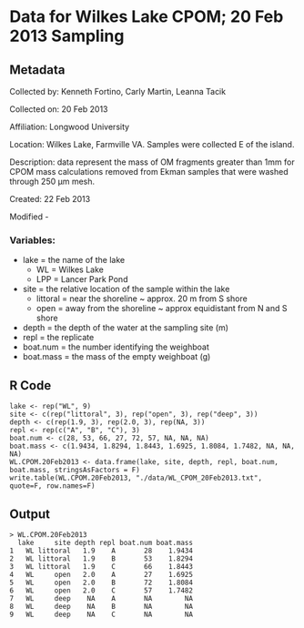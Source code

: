 # Data for Wilkes Lake CPOM; 20 Feb 2013 Sampling

## Metadata

Collected by: Kenneth Fortino, Carly Martin, Leanna Tacik

Collected on: 20 Feb 2013

Affiliation: Longwood University

Location: Wilkes Lake, Farmville VA.  Samples were collected E of the island. 

Description: data represent the mass of OM fragments greater than 1mm for CPOM mass calculations removed from Ekman samples that were washed through 250 &mu;m mesh.

Created: 22 Feb 2013

Modified -

### Variables:

* lake = the name of the lake
    * WL = Wilkes Lake
    * LPP = Lancer Park Pond
* site = the relative location of the sample within the lake
    * littoral = near the shoreline ~ approx. 20 m from S shore
    * open = away from the shoreline ~ approx equidistant from N and S shore 
* depth = the depth of the water at the sampling site (m)
* repl = the replicate
* boat.num = the number identifying the weighboat
* boat.mass = the mass of the empty weighboat (g) 

## R Code

    lake <- rep("WL", 9)
    site <- c(rep("littoral", 3), rep("open", 3), rep("deep", 3))
    depth <- c(rep(1.9, 3), rep(2.0, 3), rep(NA, 3))
    repl <- rep(c("A", "B", "C"), 3)
    boat.num <- c(28, 53, 66, 27, 72, 57, NA, NA, NA)
    boat.mass <- c(1.9434, 1.8294, 1.8443, 1.6925, 1.8084, 1.7482, NA, NA, NA)
    WL.CPOM.20Feb2013 <- data.frame(lake, site, depth, repl, boat.num, boat.mass, stringsAsFactors = F)
    write.table(WL.CPOM.20Feb2013, "./data/WL_CPOM_20Feb2013.txt", quote=F, row.names=F)

## Output

    > WL.CPOM.20Feb2013
      lake     site depth repl boat.num boat.mass
    1   WL littoral   1.9    A       28    1.9434
    2   WL littoral   1.9    B       53    1.8294
    3   WL littoral   1.9    C       66    1.8443
    4   WL     open   2.0    A       27    1.6925
    5   WL     open   2.0    B       72    1.8084
    6   WL     open   2.0    C       57    1.7482
    7   WL     deep    NA    A       NA        NA
    8   WL     deep    NA    B       NA        NA
    9   WL     deep    NA    C       NA        NA
> 

